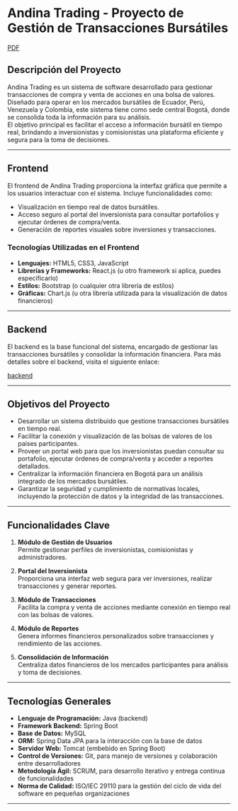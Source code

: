 # **Andina Trading - Proyecto de Gestión de Transacciones Bursátiles**
[PDF](https://github.com/revkelo/Bolsa-De-Valores-FrontEnd/blob/main/Andina%20Trading%20(1).pdf)  
## **Descripción del Proyecto**  
Andina Trading es un sistema de software desarrollado para gestionar transacciones de compra y venta de acciones en una bolsa de valores. Diseñado para operar en los mercados bursátiles de Ecuador, Perú, Venezuela y Colombia, este sistema tiene como sede central Bogotá, donde se consolida toda la información para su análisis.  
El objetivo principal es facilitar el acceso a información bursátil en tiempo real, brindando a inversionistas y comisionistas una plataforma eficiente y segura para la toma de decisiones.

---


## **Frontend**  
El frontend de Andina Trading proporciona la interfaz gráfica que permite a los usuarios interactuar con el sistema. Incluye funcionalidades como:  
- Visualización en tiempo real de datos bursátiles.  
- Acceso seguro al portal del inversionista para consultar portafolios y ejecutar órdenes de compra/venta.  
- Generación de reportes visuales sobre inversiones y transacciones.

### **Tecnologías Utilizadas en el Frontend**  
- **Lenguajes:** HTML5, CSS3, JavaScript  
- **Librerías y Frameworks:** React.js (u otro framework si aplica, puedes especificarlo)  
- **Estilos:** Bootstrap (o cualquier otra librería de estilos)  
- **Gráficas:** Chart.js (u otra librería utilizada para la visualización de datos financieros)  

---

## **Backend**  
El backend es la base funcional del sistema, encargado de gestionar las transacciones bursátiles y consolidar la información financiera. Para más detalles sobre el backend, visita el siguiente enlace:  

[backend](https://github.com/CamiloS28/Bolsa-De-Valores)  

---

## **Objetivos del Proyecto**  
- Desarrollar un sistema distribuido que gestione transacciones bursátiles en tiempo real.  
- Facilitar la conexión y visualización de las bolsas de valores de los países participantes.  
- Proveer un portal web para que los inversionistas puedan consultar su portafolio, ejecutar órdenes de compra/venta y acceder a reportes detallados.  
- Centralizar la información financiera en Bogotá para un análisis integrado de los mercados bursátiles.  
- Garantizar la seguridad y cumplimiento de normativas locales, incluyendo la protección de datos y la integridad de las transacciones.

---

## **Funcionalidades Clave**  
1. **Módulo de Gestión de Usuarios**  
   Permite gestionar perfiles de inversionistas, comisionistas y administradores.

2. **Portal del Inversionista**  
   Proporciona una interfaz web segura para ver inversiones, realizar transacciones y generar reportes.

3. **Módulo de Transacciones**  
   Facilita la compra y venta de acciones mediante conexión en tiempo real con las bolsas de valores.

4. **Módulo de Reportes**  
   Genera informes financieros personalizados sobre transacciones y rendimiento de las acciones.

5. **Consolidación de Información**  
   Centraliza datos financieros de los mercados participantes para análisis y toma de decisiones.

---

## **Tecnologías Generales**  
- **Lenguaje de Programación:** Java (backend)  
- **Framework Backend:** Spring Boot  
- **Base de Datos:** MySQL  
- **ORM:** Spring Data JPA para la interacción con la base de datos  
- **Servidor Web:** Tomcat (embebido en Spring Boot)  
- **Control de Versiones:** Git, para manejo de versiones y colaboración entre desarrolladores  
- **Metodología Ágil:** SCRUM, para desarrollo iterativo y entrega continua de funcionalidades  
- **Norma de Calidad:** ISO/IEC 29110 para la gestión del ciclo de vida del software en pequeñas organizaciones  

---
